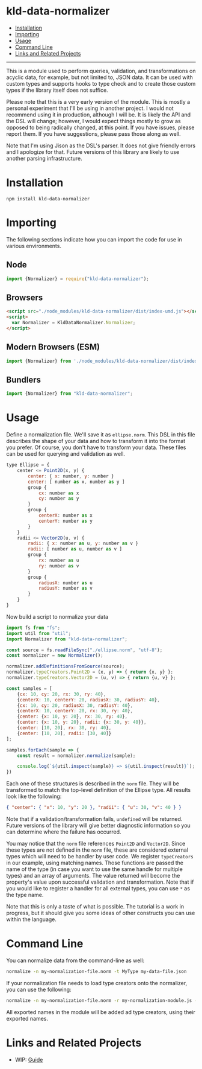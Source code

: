 # kld-data-normalizer

- [Installation](#installation)
- [Importing](#importing)
- [Usage](#usage)
- [Command Line](#command-line)
- [Links and Related Projects](#links-and-related-projects)

---

This is a module used to perform queries, validation, and transformations on acyclic data, for example, but not limited to, JSON data. It can be used with custom types and supports hooks to type check and to create those custom types if the library itself does not suffice.

Please note that this is a very early version of the module. This is mostly a personal experiment that I'll be using in another project. I would not recommend using it in production, although I will be. It is likely the API and the DSL will change; however, I would expect things mostly to grow as opposed to being radically changed, at this point. If you have issues, please report them. If you have suggestions, please pass those along as well.

Note that I'm using Jison as the DSL's parser. It does not give friendly errors and I apologize for that. Future versions of this library are likely to use another parsing infrastructure.

# Installation

```npm install kld-data-normalizer```

# Importing

The following sections indicate how you can import the code for use in various environments.

## Node

```javascript
import {Normalizer} = require("kld-data-normalizer");
```

## Browsers

```html
<script src="./node_modules/kld-data-normalizer/dist/index-umd.js"></script>
<script>
  var Normalizer = KldDataNormalizer.Normalizer;
</script>
```

## Modern Browsers (ESM)

```javascript
import {Normalizer} from './node_modules/kld-data-normalizer/dist/index-esm.js';
```

## Bundlers

```javascript
import {Normalizer} from "kld-data-normalizer";
```

# Usage

Define a normalization file. We'll save it as `ellipse.norm`. This DSL in this file describes the shape of your data and how to transform it into the format you prefer. Of course, you don't have to transform your data. These files can be used for querying and validation as well.

```javascript
type Ellipse = {
    center <= Point2D(x, y) {
        center: { x: number, y: number }
        center: [ number as x, number as y ]
        group {
            cx: number as x
            cy: number as y
        }
        group {
            centerX: number as x
            centerY: number as y
        }
    }
    radii <= Vector2D(u, v) {
        radii: { x: number as u, y: number as v }
        radii: [ number as u, number as v ]
        group {
            rx: number as u
            ry: number as v
        }
        group {
            radiusX: number as u
            radiusY: number as v
        }
    }
}
```

Now build a script to normalize your data

```javascript
import fs from "fs";
import util from "util";
import Normalizer from "kld-data-normalizer";

const source = fs.readFileSync("./ellipse.norm", "utf-8");
const normalizer = new Normalizer();

normalizer.addDefinitionsFromSource(source);
normalizer.typeCreators.Point2D = (x, y) => { return {x, y} };
normalizer.typeCreators.Vector2D = (u, v) => { return {u, v} };

const samples = [
    {cx: 10, cy: 20, rx: 30, ry: 40},
    {centerX: 10, centerY: 20, radiusX: 30, radiusY: 40},
    {cx: 10, cy: 20, radiusX: 30, radiusY: 40},
    {centerX: 10, centerY: 20, rx: 30, ry: 40},
    {center: {x: 10, y: 20}, rx: 30, ry: 40},
    {center: {x: 10, y: 20}, radii: {x: 30, y: 40}},
    {center: [10, 20], rx: 30, ry: 40},
    {center: [10, 20], radii: [30, 40]}
];

samples.forEach(sample => {
    const result = normalizer.normalize(sample);

    console.log(`${util.inspect(sample)} => ${util.inspect(result)}`);
})
```

Each one of these structures is described in the `norm` file. They will be transformed to match the top-level definition of the Ellipse type. All results look like the following:

```JSON
{ "center": { "x": 10, "y": 20 }, "radii": { "u": 30, "v": 40 } }
```

Note that if a validation/transformation fails, `undefined` will be returned. Future versions of the library will give better diagnostic information so you can determine where the failure has occurred.

You may notice that the `norm` file references `Point2D` and `Vector2D`. Since these types are not defined in the `norm` file, these are considered external types which will need to be handler by user code. We register `typeCreators` in our example, using matching names. Those functions are passed the name of the type (in case you want to use the same handle for multiple types) and an array of arguments. The value returned will become the property's value upon successful validation and transformation. Note that if you would like to register a handler for all external types, you can use `*` as the type name.

Note that this is only a taste of what is possible. The tutorial is a work in progress, but it should give you some ideas of other constructs you can use within the language.

# Command Line

You can normalize data from the command-line as well:

```bash
normalize -n my-normalization-file.norm -t MyType my-data-file.json
```

If your normalization file needs to load type creators onto the normalizer, you can use the following:

```bash
normalize -n my-normalization-file.norm -r my-normalization-module.js -t MyType my-data-file.json
```

All exported names in the module will be added ad type creators, using their exported names.

# Links and Related Projects

- WIP: [Guide](https://github.com/thelonious/kld-data-normalizer/blob/master/docs/guide.md)

